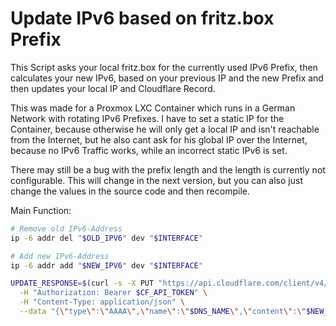 # Update IPv6 based on fritz.box Prefix

This Script asks your local fritz.box for the currently used IPv6 Prefix, then calculates your new IPv6, based on your previous IP and the new Prefix and then updates your local IP and Cloudflare Record.

This was made for a Proxmox LXC Container which runs in a German Network with rotating IPv6 Prefixes. I have to set a static IP for the Container, because otherwise he will only get a local IP and isn't reachable from the Internet, but he also cant ask for his global IP over the Internet, because no IPv6 Traffic works, while an incorrect static IPv6 is set.

There may still be a bug with the prefix length and the length is currently not configurable.
This will change in the next version, but you can also just change the values in the source code and then recompile.

Main Function:
```bash
# Remove old IPv6-Address
ip -6 addr del "$OLD_IPV6" dev "$INTERFACE"

# Add new IPv6-Address
ip -6 addr add "$NEW_IPV6" dev "$INTERFACE"

UPDATE_RESPONSE=$(curl -s -X PUT "https://api.cloudflare.com/client/v4/zones/$CF_ZONE_ID/dns_records/$RECORD_ID" \
  -H "Authorization: Bearer $CF_API_TOKEN" \
  -H "Content-Type: application/json" \
  --data "{\"type\":\"AAAA\",\"name\":\"$DNS_NAME\",\"content\":\"$NEW_IP\",\"ttl\":120,\"proxied\":false}")
```
